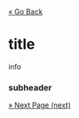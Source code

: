 [« Go Back](..\..\gui\text-boxes "Go Back")
<br/>

# title

info

### subheader

[» Next Page (next)](path "Next Page")
